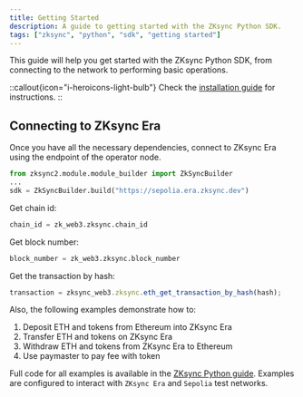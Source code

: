```yaml
---
title: Getting Started
description: A guide to getting started with the ZKsync Python SDK.
tags: ["zksync", "python", "sdk", "getting started"]
---
```


This guide will help you get started with the ZKsync Python SDK, from connecting to the network to performing basic operations.

::callout{icon="i-heroicons-light-bulb"}
Check the [installation guide](/sdk/python/quickstart/installation-python) for instructions.
::

## Connecting to ZKsync Era

Once you have all the necessary dependencies, connect to ZKsync Era using the endpoint of the operator node.

```python
from zksync2.module.module_builder import ZkSyncBuilder
...
sdk = ZkSyncBuilder.build("https://sepolia.era.zksync.dev")
```

Get chain id:

```python
chain_id = zk_web3.zksync.chain_id
```

Get block number:

```python
block_number = zk_web3.zksync.block_number
```

Get the transaction by hash:

```ts
transaction = zksync_web3.zksync.eth_get_transaction_by_hash(hash);
```

Also, the following examples demonstrate how to:

1. Deposit ETH and tokens from Ethereum into ZKsync Era
2. Transfer ETH and tokens on ZKsync Era
3. Withdraw ETH and tokens from ZKsync Era to Ethereum
4. Use paymaster to pay fee with token

Full code for all examples is available in the [ZKsync Python guide](https://github.com/zksync-sdk/zksync2-examples/tree/main/python).
Examples are configured to interact with `ZKsync Era` and `Sepolia` test networks.
